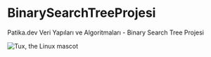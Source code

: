 # BinarySearchTreeProjesi
Patika.dev Veri Yapıları ve Algoritmaları - Binary Search Tree Projesi


![Tux, the Linux mascot](https://ibb.co/BqZYRQs)